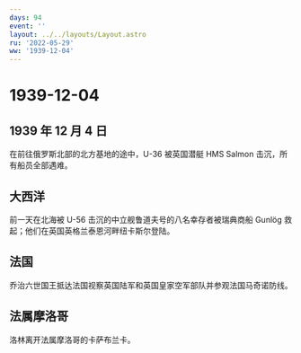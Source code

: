 ```yaml
---
days: 94
event: ''
layout: ../../layouts/Layout.astro
ru: '2022-05-29'
ww: '1939-12-04'
---
```


# 1939-12-04

## 1939 年 12 月 4 日

在前往俄罗斯北部的北方基地的途中，U-36 被英国潜艇 HMS Salmon
击沉，所有船员全部遇难。

## 大西洋

前一天在北海被 U-56 击沉的中立舰鲁道夫号的八名幸存者被瑞典商船 Gunlög
救起；他们在英国英格兰泰恩河畔纽卡斯尔登陆。

## 法国

乔治六世国王抵达法国视察英国陆军和英国皇家空军部队并参观法国马奇诺防线。

## 法属摩洛哥

洛林离开法属摩洛哥的卡萨布兰卡。